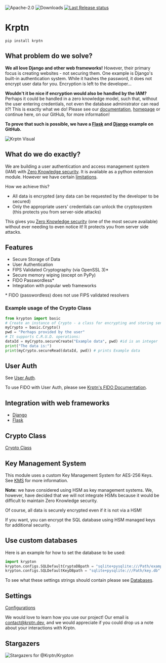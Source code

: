 ![Apache-2.0](https://img.shields.io/pypi/l/Krptn)
![Downloads](https://static.pepy.tech/personalized-badge/krptn?period=total&units=international_system&left_color=blue&right_color=orange&left_text=PyPI%20Downloads)
[![Last Release status](https://github.com/krptn/krypton/actions/workflows/release.yml/badge.svg?event=release)](https://github.com/krptn/krypton/actions/workflows/release.yml)

# Krptn

```shell
pip install krptn
```

## What problem do we solve?

**We all love Django and other web frameworks!** However, their primary focus is creating websites - not securing them. One example is Django's built-in authentication system. While it hashes the password, it does not encrypt user data for you. Encryption is left to the developer...

**Wouldn't it be nice if encryption would also be handled by the IAM?** Perhaps it could be handled in a zero knowledge model, such that, without the user entering credentials, not even the database administrator can read it?! This is exactly what we do! Please see our [documentation](https://docs.krptn.dev/index.html), [homepage](https://www.krptn.dev/) or continue here, on our GitHub, for more information!

**To prove that such is possible, we have a [Flask](https://github.com/krptn/flaskExample) and [Django](https://github.com/krptn/djangoExample) example on GitHub.**

![Krptn Visual](https://www.krptn.dev/krptnDiagram.webp)

## What do we do exactly?

We are building a user authentication and access management system (IAM) with [Zero Knowledge security](https://www.krptn.dev/news/zero-knowledge/). It is available as a python extension module. However we have certain [limitations](https://www.krptn.dev/news/limitations/).

How we achieve this?

- All data is encrypted (any data can be requested by the developer to be secured)
- Only the appropriate users' credentials can unlock the cryptosystem (this protects you from server-side attacks)

This gives you [Zero Knowledge security](https://www.krptn.dev/news/zero-knowledge/) (one of the most secure available) without ever needing to even notice it! It protects you from server side attacks.

## Features

- Secure Storage of Data
- User Authentication
- FIPS Validated Cryptography (via OpenSSL 3)*
- Secure memory wiping (except on PyPy)
- FIDO Passwordless*
- Integration with popular web frameworks

\* FIDO (passwordless) does not use FIPS validated resolvers

### Example usage of the Crypto Class

```python
from krypton import basic
# Create an instance of Crypto - a class for encrypting and storing sensitive data.
myCrypto = basic.Crypto()
pwd = "Perhaps provided by the user"
# It supports C.R.U.D. operations:
dataId = myCrypto.secureCreate("Example data", pwd) #id is an integer
print("The data is:")
print(myCrypto.secureRead(dataId, pwd)) # prints Example data
```

## User Auth

See [User Auth](https://docs.krptn.dev/README-USER-AUTH.html).

To use FIDO with User Auth, please see [Krptn's FIDO Documentation](https://docs.krptn.dev/README-FIDO.html).

## Integration with web frameworks

- [Django](https://docs.krptn.dev/README-DJANGO.html)
- [Flask](https://docs.krptn.dev/README-FLASK.html)

## Crypto Class

[Crypto Class](https://docs.krptn.dev/README-CRYPTO.html)

## Key Management System

This module uses a custom Key Management System for AES-256 Keys.
See [KMS](https://docs.krptn.dev/README-KMS.html) for more information.

**Note:** we have considered using HSM as key management systems. We, however, have decided that we will not integrate HSMs because it would be difficult to maintain Zero Knowledge security.

Of course, all data is securely encrypted even if it is not via a HSM!

If you want, you can encrypt the SQL database using HSM managed keys for additional security.

## Use custom databases

Here is an example for how to set the database to be used:

```python
import krypton
krypton.configs.SQLDefaultCryptoDBpath = "sqlite+pysqlite:///Path/example.db"
krypton.configs.SQLDefaultKeyDBpath = "sqlite+pysqlite:///Path/key.db"
```

To see what these settings strings should contain please see [Databases](https://docs.krptn.dev/README-DATABASES.html).

## Settings

[Configurations](https://docs.krptn.dev/README-CONFIGS.html)

We would love to learn how you use our project! Our email is [contact@krptn.dev](mailto:contact@krptn.dev), and we would appreciate if you could drop us a note about your interactions with Krptn.

## Stargazers

![Stargazers for @Krptn/Krypton](https://reporoster.com/stars/krptn/krypton)
